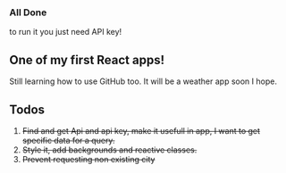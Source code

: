 ### All Done
to run it you just need API key!


## One of my first React apps!
Still learning how to use GitHub too.
It will be a weather app soon I hope.

## Todos
1. <del>Find and get Api and api key, make it usefull in app, I want to get specific data for a query.</del>
2. <del>Style it, add backgrounds and reactive classes.</del>
3. <del>Prevent requesting non existing city</del>


